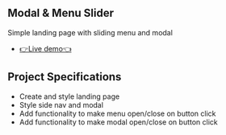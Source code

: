 ## Modal & Menu Slider

Simple landing page with sliding menu and modal

- [👉Live demo👈](https://gazzaar.github.io/JS-mini-projects/modal-menu-slider)

## Project Specifications

- Create and style landing page
- Style side nav and modal
- Add functionality to make menu open/close on button click
- Add functionality to make modal open/close on button click
